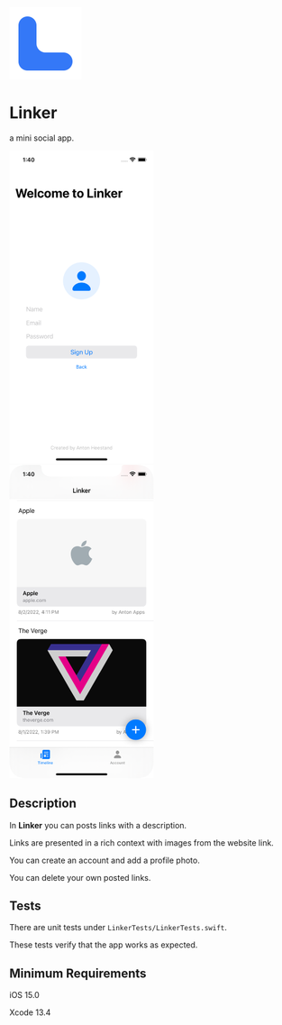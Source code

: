 <img src="https://github.com/heestand-xyz/Linker/blob/main/Assets/Linker-App-Icon.png?raw=true" width="128"/>

# Linker

a mini social app.

<img src="https://github.com/heestand-xyz/Linker/blob/main/Assets/Linker-Screenshot-1.png?raw=true" width="256"/> <img src="https://github.com/heestand-xyz/Linker/blob/main/Assets/Linker-Screenshot-2.png?raw=true" width="256"/>

## Description

In **Linker** you can posts links with a description.

Links are presented in a rich context with images from the website link. 

You can create an account and add a profile photo.

You can delete your own posted links.

## Tests

There are unit tests under `LinkerTests/LinkerTests.swift`.

These tests verify that the app works as expected.  

## Minimum Requirements

iOS 15.0

Xcode 13.4

